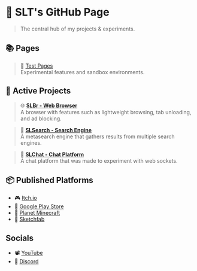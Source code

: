 <head>
  <link rel="shortcut icon" type="image/x-icon" href="../favicon.ico">
</head>

# 📄 SLT's GitHub Page
> The central hub of my projects & experiments.

## 📚 Pages
> 🧪 [Test Pages](../tests/)<br>
> Experimental features and sandbox environments.

## 🚀 Active Projects
> 🌐 [**SLBr - Web Browser**](https://github.com/SLT-World/SLBr)<br>
> A browser with features such as lightweight browsing, tab unloading, and ad blocking.

> 🔎 [**SLSearch - Search Engine**](https://slsearch.eu.org/)<br>
> A metasearch engine that gathers results from multiple search engines.

> 💬 [**SLChat - Chat Platform**](https://slchat.alwaysdata.net/)<br>
> A chat platform that was made to experiment with web sockets.

## 📦 Published Platforms  
- 🎮 [Itch.io](https://sltworld.itch.io/)
- 📱 [Google Play Store](https://play.google.com/store/apps/developer?id=SLT+World)
- 🧊 [Planet Minecraft](https://www.planetminecraft.com/member/slt_world/)
- 🗽 [Sketchfab](https://sketchfab.com/SLT_World)

## Socials
- 📽️ [YouTube](https://www.youtube.com/@SLT-World)
- 💬 [Discord](https://discord.gg/fNmFUjmcNn)